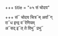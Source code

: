 +++
title = "०५ सं चोदय"

+++
सं᳓ चोदय चित्र᳓म् अर्वा᳓ग्  
रा᳓ध इन्द्र व᳓रेणियम्  
अ᳓सद् इ᳓त् ते विभु᳓ प्रभु᳓
